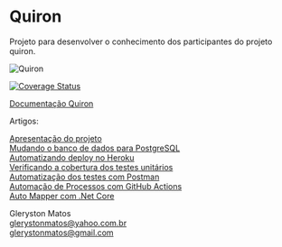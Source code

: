 # Quiron
Projeto para desenvolver o conhecimento dos participantes do projeto quiron.

![Quiron](https://github.com/GlerystonMatos/Quiron/workflows/Quiron/badge.svg?branch=master)

<a href='https://coveralls.io/github/GlerystonMatos/Quiron'><img src='https://coveralls.io/repos/github/GlerystonMatos/Quiron/badge.svg' alt='Coverage Status' /></a>

<a href='https://quiron-api-prod.herokuapp.com/swagger/index.html'>Documentação Quiron</a>

Artigos:

<a href='https://medium.com/@glerystonmatos/apresenta%C3%A7%C3%A3o-projeto-quiron-706485e4dc74'>Apresentação do projeto</a><br/>
<a href='https://medium.com/@glerystonmatos/entity-framework-core-postgresql-3205533fbc31'>Mudando o banco de dados para PostgreSQL</a><br/>
<a href='https://medium.com/@glerystonmatos/deploy-de-uma-aplica%C3%A7%C3%A3o-net-core-3-1-no-heroku-b2224b2b3e03'>Automatizando deploy no Heroku</a><br/>
<a href='https://medium.com/@glerystonmatos/verificar-a-cobertura-dos-testes-unit%C3%A1rios-em-projetos-net-core-com-coverlet-f5baff06578d'>Verificando a cobertura dos testes unitários</a><br/>
<a href='https://medium.com/@glerystonmatos/automatiza%C3%A7%C3%A3o-de-testes-de-api-com-postman-90f55cd35b9'>Automatização dos testes com Postman</a><br/>
<a href='https://medium.com/@glerystonmatos/automa%C3%A7%C3%A3o-de-processos-com-github-actions-3efdeaf4919c'>Automação de Processos com GitHub Actions</a><br/>
<a href='https://medium.com/@glerystonmatos/auto-mapper-com-net-core-9d09856059b3'>Auto Mapper com .Net Core</a>

Gleryston Matos<br/>
glerystonmatos@yahoo.com.br<br/>
glerystonmatos@gmail.com